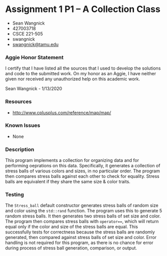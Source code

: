 # Assignment 1 P1 – A Collection Class

* Sean Wangnick
* 427003718
* CSCE 221-505
* swangnick
* swangnick@tamu.edu

### Aggie Honor Statement
I certify that I have listed all the sources that I used to develop the solutions and code to the submitted work.
On my honor as an Aggie, I have neither given nor received any unauthorized help on this academic work.

Sean Wangnick - 1/13/2020

### Resources
- http://www.cplusplus.com/reference/map/map/

### Known Issues
- None

### Description
This program implements a collection for organizing data and for performing oeprations on this data. Specifically, it
generates a collection of stress balls of various colors and sizes, in no particular order. The program then compares
stress balls against each other to check for equality. Stress balls are equivalent if they share the same size & color
traits.

### Testing
The ```Stress_ball``` default constructor generates stress balls of random size and color using the ```std::rand```
function. The program uses this to generate 5 random stress balls. It then generates two stress balls of set size and
color. The program then compares stress balls with ```operator==```, which will return equal only if the color
and size of the stress balls are equal. This successfully tests for correctness because the stress balls are randomly
generated, then compared against stress balls of set size and color. Error handling is not required for this program, as
there is no chance for error during process of stress ball generation, comparison, or output.